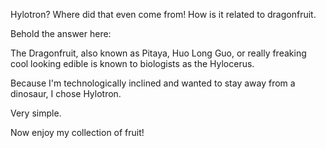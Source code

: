 Hylotron? Where did that even come from! How is it related to dragonfruit.

Behold the answer here:

The Dragonfruit, also known as Pitaya, Huo Long Guo, or really freaking
cool looking edible is known to biologists as the Hylocerus.

Because I'm technologically inclined and wanted to stay away from
a dinosaur, I chose Hylotron.

Very simple.

Now enjoy my collection of fruit!




